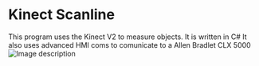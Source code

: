 # Kinect Scanline
This program uses the Kinect V2 to measure objects.
It is written in C#
It also uses advanced HMI coms to comunicate to a Allen Bradlet CLX 5000
![Image description](https://github.com/valdivj/KinectV2_YOLO/blob/master/kinect-scanline/PIC.jpg)
